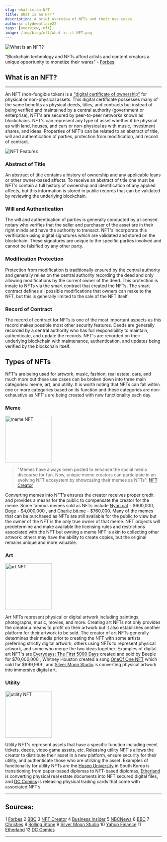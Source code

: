 ```yaml
---
slug: what-is-an-NFT
title: What is an NFT?
description: A brief overview of NFTs and their use cases.
authors: clydewallace22
tags: [overview, nft]
image: /img/blog/nft/what-is-it-NFT.png
---
```

![What is an NFT?](/img/blog/nft/what-is-it-NFT.png)

"Blockchain technology and NFTs afford artists and content creators a unique opportunity to monetize their wares" - [Forbes](https://www.forbes.com/advisor/investing/nft-non-fungible-token/)

<!--truncate-->

## What is an NFT?

***

An NFT (non-fungible token) is a ["digital certificate of ownership"](https://www.bbc.com/news/technology-56371912) for physical or non-physical assets. This digital certificate possesses many of the same benefits as physical deeds, titles, and contracts but instead of being verified and maintained by a central authority (government or enterprise), NFT's are secured by peer-to-peer networks known as blockchains. NFT's can represent any type of asset whether it be physical as with land, houses, and cars or non-physical as with music, investment shares, and ideas. Properties of NFT’s can be related to an abstract of title, will and authentication of parties, protection from modification, and record of contract.

![NFT Features](/img/blog/nft/nft-features.png)

### Abstract of Title
An abstract of title contains a history of ownership and any applicable leans or other owner-based affects.
To receive an abstract of title one must be NFT's contain a full history of ownership and identification of any applied affects, but this information is stored in public records that can be validated by reviewing the underlying blockchain.

### Will and Authentication
The will and authentication of parties is generally conducted by a licensed notary who verifies that the seller and purchaser of the asset are in their right minds and have the authority to transact. NFT's incorporate this verification using digital signatures which are validated and stored on the blockchain. These signatures are unique to the specific parties involved and cannot be falsified by any other party.

### Modification Protection
Protection from modification is traditionally ensured by the central authority and generally relies on the central authority recording the deed and only allowing modifications by the current owner of the deed. This protection is innate to NFTs via the smart contract that created the NFTs. The smart contract defines all possible modifications that owners can make to the NFT, but this is generally limited to the sale of the NFT itself.

### Record of Contract
The record of contract for NFTs is one of the most important aspects as this record makes possible most other security features. Deeds are generally recorded by a central authority who has full responsibility to maintain, authenticate, and update the records. NFT's are recorded on their underlying blockchain with maintenance, authentication, and updates being verified by the blockchain itself.

## Types of NFTs

NFT's are being used for artwork, music, fashion, real estate, cars, and much more but these use cases can be broken down into three  main categories: meme, art, and utility. It is worth noting that NFTs can fall within one or more categories based on its function and these categories are non-exhaustive as NFT's are being created with new functionality each day.

### Meme
<img src="/img/blog/nft/meme.png" alt="meme NFT" width="150" />

>"Memes have always been posted to enhance the social media discourse for fun. Now, unique meme creators can participate in an evolving NFT ecosystem by showcasing their memes as NFTs". [NFT Creator](https://nft-creator.co/nft/types-of-nfts/)


Converting memes into NFT’s ensures the creator receives proper credit and provides a means for the public to compensate the creator for the meme. Some famous memes sold as NFTs include [Nyan cat](https://www.businessinsider.com/ethereum-nft-meme-art-nyan-cat-sells-for-300-eth-2021-2) - $600,000, [Doge](https://www.nbcnews.com/pop-culture/pop-culture-news/iconic-doge-meme-nft-breaks-records-selling-roughly-4-million-n1270161) - $4,000,000 , and [Charlie bit me](https://www.bbc.com/news/newsbeat-57333990) - $760,000. Many of the memes that can be purchased as NFTs are still available for the public to view but the owner of the NFT is the only true owner of that meme. NFT projects will predetermine and make available  the licensing rules and restrictions associated with the NFT but owning a meme NFT is akin to collecting other artwork: others may have the ability to create copies, but the original remains unique and more valuable.

### Art
<img src="/img/blog/nft/art.png" alt="art NFT" width="150" />

Art NFTs represent physical or digital artwork including paintings, photographs, music, movies, and more. Creating art NFTs not only provides the creator a means to profit on their artwork but it also establishes another platform for their artwork to be sold. The creator of art NFTs generally determines their media prior to creating the NFT with some artists preferring strictly digital artwork, others using NFTs to represent physical artwork, and some who merge the two ideas together. Examples of digital art NFT's are [Everydays: The First 5000 Days](https://onlineonly.christies.com/s/beeple-first-5000-days/beeple-b-1981-1/112924) created and sold by Beeple for $70,000,000 , Whitney Houston created a song [OneOf One NFT](https://www.rollingstone.com/music/music-news/whitney-houston-nft-collection-unreleased-song-demo-1258758/) which sold for $999,999 , and [Silver Moon Studio](https://silvermoon.studio/about) is converting physical artwork into immersive digital art.

### Utility
<img src="/img/blog/nft/utility.png" alt="utility NFT" width="150" />

Utility NFT's represent assets that have a specific function including event tickets, deeds, video game assets, etc. Releasing utility NFT's allows the creator to distribute their asset in a new platform, ensure security for their utility, and authenticate those who are utilizing the asset. Examples of functionality for utility NFTs are the [Hoseo University](https://finance.yahoo.com/news/south-korean-university-issue-nfts-032142269.html) in South Korea is transitioning from paper-based diplomas to NFT-based diplomas, [Etherland](https://etherland.world/about-the-worlds-metaverse/) is converting physical real estate documents into NFT secured digital files, and [DC Comics](https://www.dccomics.com/blog/2022/03/11/cartamundi-launches-dc-hybrid-physical-and-nft-trading-cards) is releasing physical trading cards that come with associated NFT’s.


***

## Sources:

1 [Forbes](https://www.forbes.com/advisor/investing/nft-non-fungible-token/)
2 [BBC](https://www.bbc.com/news/technology-56371912)
3 [NFT Creator](https://nft-creator.co/nft/types-of-nfts/)
4 [Business Insider](https://www.businessinsider.com/ethereum-nft-meme-art-nyan-cat-sells-for-300-eth-2021-2)
5 [NBCNews](https://www.nbcnews.com/pop-culture/pop-culture-news/iconic-doge-meme-nft-breaks-records-selling-roughly-4-million-n1270161)
6 [BBC](https://www.bbc.com/news/newsbeat-57333990)
7 [Christies](https://onlineonly.christies.com/s/beeple-first-5000-days/beeple-b-1981-1/112924)
8 [Rolling Stone](https://www.rollingstone.com/music/music-news/whitney-houston-nft-collection-unreleased-song-demo-1258758/)
9 [Silver Moon Studio](https://silvermoon.studio/about)
10 [Yahoo Finance](https://finance.yahoo.com/news/south-korean-university-issue-nfts-032142269.html)
11 [Etherland](https://etherland.world/about-the-worlds-metaverse/)
12 [DC Comics](https://www.dccomics.com/blog/2022/03/11/cartamundi-launches-dc-hybrid-physical-and-nft-trading-cards)



***

